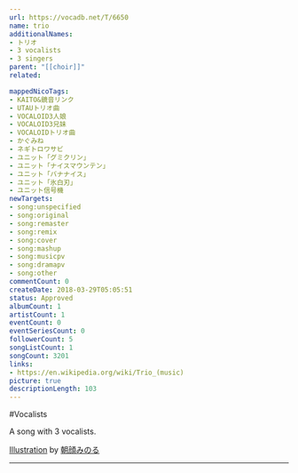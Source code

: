 ```yaml
---
url: https://vocadb.net/T/6650
name: trio
additionalNames: 
- トリオ
- 3 vocalists
- 3 singers
parent: "[[choir]]"
related:

mappedNicoTags:
- KAITO&鏡音リンク
- UTAUトリオ曲
- VOCALOID3人娘
- VOCALOID3兄妹
- VOCALOIDトリオ曲
- かぐみね
- ネギトロワサビ
- ユニット「グミクリン」
- ユニット「ナイスマウンテン」
- ユニット「バナナイス」
- ユニット「氷白刃」
- ユニット信号機
newTargets:
- song:unspecified
- song:original
- song:remaster
- song:remix
- song:cover
- song:mashup
- song:musicpv
- song:dramapv
- song:other
commentCount: 0
createDate: 2018-03-29T05:05:51
status: Approved
albumCount: 1
artistCount: 1
eventCount: 0
eventSeriesCount: 0
followerCount: 5
songListCount: 1
songCount: 3201
links: 
- https://en.wikipedia.org/wiki/Trio_(music)
picture: true
descriptionLength: 103
---
```


#Vocalists

A song with 3 vocalists.

[Illustration](https://piapro.jp/t/yc_X) by [朝顔みのる](https://piapro.jp/t/yc_X)

---

